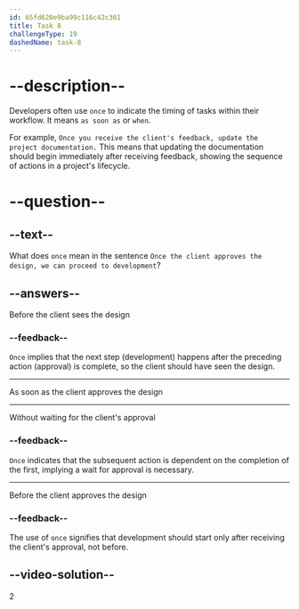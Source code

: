 ```yaml
---
id: 65fd620e9ba99c116c42c361
title: Task 8
challengeType: 19
dashedName: task-8
---
```


# --description--

Developers often use `once` to indicate the timing of tasks within their workflow. It means `as soon as` or `when`.

For example, `Once you receive the client's feedback, update the project documentation.` This means that updating the documentation should begin immediately after receiving feedback, showing the sequence of actions in a project's lifecycle.

# --question--

## --text--

What does `once` mean in the sentence `Once the client approves the design, we can proceed to development`?

## --answers--

Before the client sees the design

### --feedback--

`Once` implies that the next step (development) happens after the preceding action (approval) is complete, so the client should have seen the design.

---

As soon as the client approves the design

---

Without waiting for the client's approval

### --feedback--

`Once` indicates that the subsequent action is dependent on the completion of the first, implying a wait for approval is necessary.

---

Before the client approves the design

### --feedback--

The use of `once` signifies that development should start only after receiving the client's approval, not before.

## --video-solution--

2
